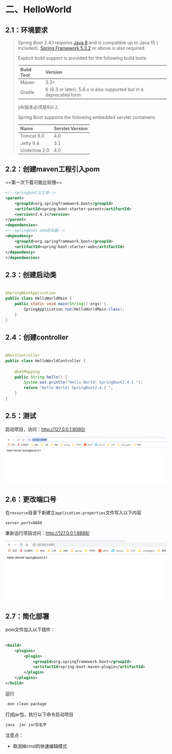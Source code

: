 # 二、HelloWorld

## 2.1：环境要求

> Spring Boot 2.4.1 requires [Java 8]() and is compatible up to Java 15 (
> included). [Spring Framework 5.3.2](https://docs.spring.io/spring/docs/5.3.2/reference/html/) or above is also
> required.
>
> Explicit build support is provided for the following build tools:
>
> | Build Tool | Version                                                      |
> | :--------- | :----------------------------------------------------------- |
> | Maven      | 3.3+                                                         |
> | Gradle     | 6 (6.3 or later). 5.6.x is also supported but in a deprecated form |
>
> jdk版本必须是8以上
>
> Spring Boot supports the following embedded servlet containers:
>
> | Name         | Servlet Version |
> | :----------- | :-------------- |
> | Tomcat 9.0   | 4.0             |
> | Jetty 9.4    | 3.1             |
> | Undertow 2.0 | 4.0             |

## 2.2：创建maven工程引入pom

==第一次下载可能比较慢==

```xml
<!--springboot父工程-->
<parent>
    <groupId>org.springframework.boot</groupId>
    <artifactId>spring-boot-starter-parent</artifactId>
    <version>2.4.1</version>
</parent>
<dependencies>
<!--springboot web启动器-->
<dependency>
    <groupId>org.springframework.boot</groupId>
    <artifactId>spring-boot-starter-web</artifactId>
</dependency>
</dependencies>
```

## 2.3：创建启动类

```java

@SpringBootApplication
public class HelloWorldMain {
    public static void main(String[] args) {
        SpringApplication.run(HelloWorldMain.class);
    }
}
```

## 2.4：创建controller

```java

@RestController
public class HelloWorldController {

    @GetMapping
    public String hello() {
        System.out.println("Hello World! SpringBoot2.4.1 ");
        return "Hello World! SpringBoot2.4.1 ";
    }
}
```

## 2.5：测试

启动项目，访问：http://127.0.0.1:8080/



<img src="./images/image-20210113215340299.png" alt="image-20210113215340299" />

## 2.6：更改端口号

在`resource`目录下新建立`application.properties`文件写入以下内容

```properties
server.port=8888
```

重新运行项目访问：http://127.0.0.1:8888/



<img src="./images/image-20210113215633114.png" alt="image-20210113215633114" />

## 2.7：简化部署

pom文件加入以下插件：

```xml

<build>
    <plugins>
        <plugin>
            <groupId>org.springframework.boot</groupId>
            <artifactId>spring-boot-maven-plugin</artifactId>
        </plugin>
    </plugins>
</build>
```

运行

```powershell
 mvn clean package
```

打成jar包，执行以下命令启动项目

```powershell
java -jar jar包名字
```

注意点：

- 取消掉cmd的快速编辑模式


